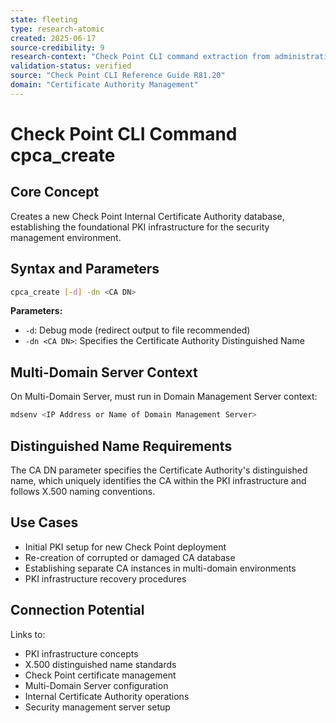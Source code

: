 ```yaml
---
state: fleeting
type: research-atomic
created: 2025-06-17
source-credibility: 9
research-context: "Check Point CLI command extraction from administrative foundation guide"
validation-status: verified
source: "Check Point CLI Reference Guide R81.20"
domain: "Certificate Authority Management"
---
```


# Check Point CLI Command cpca_create

## Core Concept

Creates a new Check Point Internal Certificate Authority database, establishing the foundational PKI infrastructure for the security management environment.

## Syntax and Parameters

```bash
cpca_create [-d] -dn <CA DN>
```

**Parameters:**
- `-d`: Debug mode (redirect output to file recommended)
- `-dn <CA DN>`: Specifies the Certificate Authority Distinguished Name

## Multi-Domain Server Context

On Multi-Domain Server, must run in Domain Management Server context:
```bash
mdsenv <IP Address or Name of Domain Management Server>
```

## Distinguished Name Requirements

The CA DN parameter specifies the Certificate Authority's distinguished name, which uniquely identifies the CA within the PKI infrastructure and follows X.500 naming conventions.

## Use Cases

- Initial PKI setup for new Check Point deployment
- Re-creation of corrupted or damaged CA database
- Establishing separate CA instances in multi-domain environments
- PKI infrastructure recovery procedures

## Connection Potential

Links to:
- PKI infrastructure concepts
- X.500 distinguished name standards
- Check Point certificate management
- Multi-Domain Server configuration
- Internal Certificate Authority operations
- Security management server setup